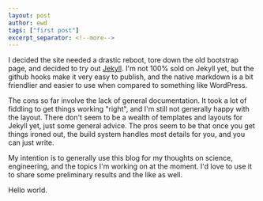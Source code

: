 ```yaml
---
layout: post
author: ewd
tags: ["first post"]
excerpt_separator: <!--more-->
---
```


I decided the site needed a drastic reboot, tore down the old bootstrap page, and decided to try out [Jekyll](https://jekyllrb.com/). <!--more--> I'm not 100% sold on Jekyll yet, but the github hooks make it very easy to publish, and the native markdown is a bit friendlier and easier to use when compared to something like WordPress.

The cons so far involve the lack of general documentation.  It took a lot of fiddling to get things working "right", and I'm still not generally happy with the layout.  There don't seem to be a wealth of templates and layouts for Jekyll yet, just some general advice.  The pros seem to be that once you get things ironed out, the build system handles most details for you, and you can just write.

My intention is to generally use this blog for my thoughts on science, engineering, and the topics I'm working on at the moment.  I'd love to use it to share some preliminary results and the like as well.

Hello world.